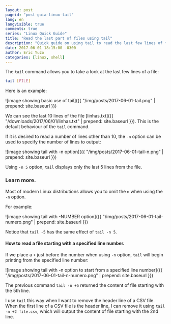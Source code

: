 ```yaml
---
layout: post
pageid: "post-guia-linux-tail"
lang: en
langvisible: true
comments: true
series: "Linux Quick Guide"
title: "Read the last part of files using tail"
description: "Quick guide on using tail to read the last few lines of files."
date: 2017-06-01 18:15:00 -0300
author: Eric Yuzo
categories: [linux, shell]
---
```

The `tail` command allows you to take a look at the last few lines of a file:

```bash
tail [FILE]
```

Here is an example:

![image showing basic use of tail]({{ "/img/posts/2017-06-01-tail.png" | prepend: site.baseurl }})

We can see the last 10 lines of the file [linhas.txt]({{ "/downloads/2017/06/01/linhas.txt" | prepend: site.baseurl }}). This is the default behaviour of the `tail` command.

If it is desired to read a number of lines other than 10, the `-n` option can be used to specify the number of lines to output:

![image showing tail with -n option]({{ "/img/posts/2017-06-01-tail-n.png" | prepend: site.baseurl }})

Using `-n 5` option, `tail` displays only the last 5 lines from the file.

### Learn more.

Most of modern Linux distributions allows you to omit the `n` when using the `-n` option.

For example:

![image showing tail with -NUMBER option]({{ "/img/posts/2017-06-01-tail-numero.png" | prepend: site.baseurl }})

Notice that `tail -5` has the same effect of `tail -n 5`.

#### How to read a file starting with a specified line number.

If we place a `+` just before the number when using `-n` option, `tail` will begin printing from the specified line number:

![image showing tail with -n option to start from a specified line number]({{ "/img/posts/2017-06-01-tail-n-numero.png" | prepend: site.baseurl }})

The previous command `tail -n +5` returned the content of file starting with the 5th line.

I use `tail` this way when I want to remove the header line of a CSV file. When the first line of a CSV file is the header line, I can remove it using `tail -n +2 file.csv`, which will output the content of file starting with the 2nd line.
